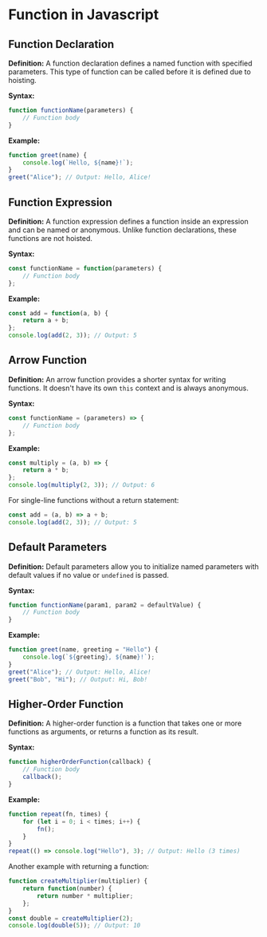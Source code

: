 # Function in Javascript 

## Function Declaration

**Definition:** A function declaration defines a named function with specified parameters. This type of function can be called before it is defined due to hoisting.

**Syntax:**
```javascript
function functionName(parameters) {
    // Function body
}
```

**Example:**
```javascript
function greet(name) {
    console.log(`Hello, ${name}!`);
}
greet("Alice"); // Output: Hello, Alice!
```

## Function Expression

**Definition:** A function expression defines a function inside an expression and can be named or anonymous. Unlike function declarations, these functions are not hoisted.

**Syntax:**
```javascript
const functionName = function(parameters) {
    // Function body
};
```

**Example:**
```javascript
const add = function(a, b) {
    return a + b;
};
console.log(add(2, 3)); // Output: 5
```

## Arrow Function

**Definition:** An arrow function provides a shorter syntax for writing functions. It doesn't have its own `this` context and is always anonymous.

**Syntax:**
```javascript
const functionName = (parameters) => {
    // Function body
};
```

**Example:**
```javascript
const multiply = (a, b) => {
    return a * b;
};
console.log(multiply(2, 3)); // Output: 6
```

For single-line functions without a return statement:
```javascript
const add = (a, b) => a + b;
console.log(add(2, 3)); // Output: 5
```

## Default Parameters

**Definition:** Default parameters allow you to initialize named parameters with default values if no value or `undefined` is passed.

**Syntax:**
```javascript
function functionName(param1, param2 = defaultValue) {
    // Function body
}
```

**Example:**
```javascript
function greet(name, greeting = "Hello") {
    console.log(`${greeting}, ${name}!`);
}
greet("Alice"); // Output: Hello, Alice!
greet("Bob", "Hi"); // Output: Hi, Bob!
```

## Higher-Order Function

**Definition:** A higher-order function is a function that takes one or more functions as arguments, or returns a function as its result.

**Syntax:**
```javascript
function higherOrderFunction(callback) {
    // Function body
    callback();
}
```

**Example:**
```javascript
function repeat(fn, times) {
    for (let i = 0; i < times; i++) {
        fn();
    }
}
repeat(() => console.log("Hello"), 3); // Output: Hello (3 times)
```

Another example with returning a function:
```javascript
function createMultiplier(multiplier) {
    return function(number) {
        return number * multiplier;
    };
}
const double = createMultiplier(2);
console.log(double(5)); // Output: 10
```